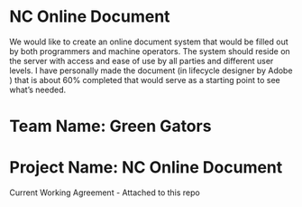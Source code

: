 # NC Online Document
We would like to create an online document system that would be filled out by both programmers and machine operators. The system should  reside on the server with  access and ease of use by all parties and different user levels. I have personally made the document (in lifecycle designer by Adobe ) that is about 60% completed that would serve as a starting point to see what’s needed.

# Team Name: Green Gators 

# Project Name: NC Online Document

Current Working Agreement - Attached to this repo 
